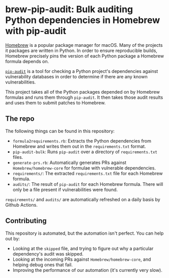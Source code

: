 # brew-pip-audit: Bulk auditing Python dependencies in Homebrew with pip-audit

[Homebrew](https://brew.sh/) is a popular package manager for macOS.
Many of the projects it packages are written in Python. In order to ensure
reproducible builds, Homebrew precisely pins the version of each Python package
a Homebrew formula depends on.

[`pip-audit`](https://pypi.org/project/pip-audit/) is a tool for checking a
Python project's dependencies against vulnerability databases in order to
determine if there are any known vulnerabilities.

This project takes all of the Python packages depended on by Homebrew formulas
and runs them through `pip-audit`. It then takes those audit results and uses
them to submit patches to Homebrew.

## The repo

The following things can be found in this repository:

- `formula2requirements.rb`: Extracts the Python dependencies from Homebrew
  and writes them out in the `requirements.txt` format.
- `pip-audit-bulk`: Runs `pip-audit` over a directory of `requirements.txt`
  files.
- `generate-prs.rb`: Automatically generates PRs against
  `Homebrew/homebrew-core` for formulae with vulnerable dependencies.
- `requirements/`: The extracted `requirements.txt` file for each Homebrew
  formula.
- `audits/`: The result of `pip-audit` for each Homebrew formula. There will
  only be a file present if vulnerabilities were found.

`requirements/` and `audits/` are automatically refreshed on a daily basis by
Github Actions.

## Contributing

This repository is automated, but the automation isn't perfect. You can help
out by:

- Looking at the `skipped` file, and trying to figure out why a particular
  dependency's audit was skipped.
- Looking at the incoming PRs against `Homebrew/homebrew-core`, and helping
  debug ones that fail.
- Improving the performance of our automation (it's currently very slow).
